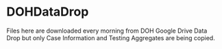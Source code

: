 # DOHDataDrop
Files here are downloaded every morning from DOH Google Drive Data Drop but only Case Information and Testing Aggregates are being copied.

